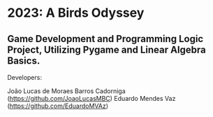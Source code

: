 # 2023: A Birds Odyssey
## Game Development and Programming Logic Project, Utilizing Pygame and Linear Algebra Basics.

Developers:

João Lucas de Moraes Barros Cadorniga (https://github.com/JoaoLucasMBC)
Eduardo Mendes Vaz (https://github.com/EduardoMVAz)
